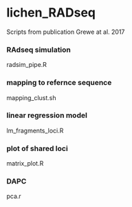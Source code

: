 # lichen_RADseq
Scripts from publication Grewe at al. 2017

### RAdseq simulation
radsim_pipe.R

### mapping to refernce sequence
mapping_clust.sh

### linear regression model
lm_fragments_loci.R

### plot of shared loci
matrix_plot.R

### DAPC
pca.r
